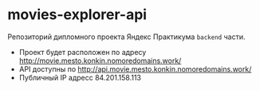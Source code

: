 # movies-explorer-api
Репозиторий дипломного проекта Яндекс Практикума
`backend` части.

- Проект будет расположен по адресу http://movie.mesto.konkin.nomoredomains.work/
- API доступны по http://api.movie.mesto.konkin.nomoredomains.work/
- Публичный IP адресс 84.201.158.113
